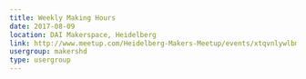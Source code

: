 ```yaml
---
title: Weekly Making Hours
date: 2017-08-09
location: DAI Makerspace, Heidelberg
link: http://www.meetup.com/Heidelberg-Makers-Meetup/events/xtqvnlywlbmb/
usergroup: makershd
type: usergroup
---
```

